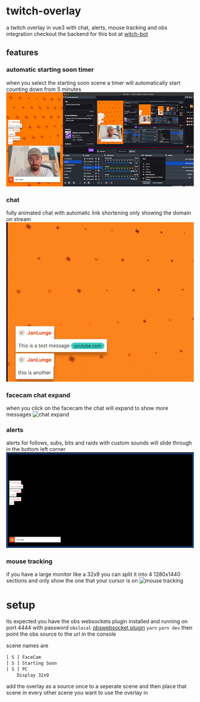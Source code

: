 # twitch-overlay

a twitch overlay in vue3 with chat, alerts, mouse tracking and obs integration
checkout the backend for this bot at [witch-bot](https://github.com/JanLunge/witchBot)

## features

### automatic starting soon timer
when you select the starting soon scene a timer will automatically start counting down from 5 minutes
![starting soon](./demo/starting_soon.gif)

### chat
fully animated chat with automatic link shortening only showing the domain on stream
![chat](./demo/chat2.gif)

### facecam chat expand
when you click on the facecam the chat will expand to show more messages
![chat expand](./demo/facecam_chat.gif)

### alerts
alerts for follows, subs, bits and raids with custom sounds will slide through in the bottom left corner
![alerts](./demo/alerts.gif)

### mouse tracking
if you have a large monitor like a 32x9 you can split it into 4 1280x1440 sections and only show the one that your cursor is on
![mouse tracking](./demo/cursor_track.gif)

# setup
its expected you have the obs websockets plugin installed and running on port 4444 with password `obslocal` [obswebsocket plugin](https://github.com/obsproject/obs-websocket/releases)
`yarn`
`yarn dev`
then point the obs source to the url in the console

scene names are 
```
[ S ] FaceCam
[ S ] Starting Soon
[ S ] PC
    Display 32x9
```

add the overlay as a source once to a seperate scene and then place that scene in every other scene you want to use the overlay in